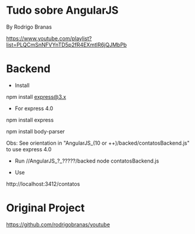 ﻿# Tudo sobre AngularJS

By Rodrigo Branas

https://www.youtube.com/playlist?list=PLQCmSnNFVYnTD5p2fR4EXmtlR6jQJMbPb


# Backend

- Install

npm install express@3.x

- For express 4.0

npm install express

npm install body-parser

Obs: See orientation in "AngularJS_(10 or ++)/backed/contatosBackend.js" to use express 4.0

- Run
//AngularJS_?_?????/backed
node contatosBackend.js

- Use

http://localhost:3412/contatos


# Original Project

https://github.com/rodrigobranas/youtube